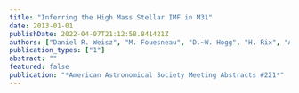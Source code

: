 ```yaml
---
title: "Inferring the High Mass Stellar IMF in M31"
date: 2013-01-01
publishDate: 2022-04-07T21:12:58.841421Z
authors: ["Daniel R. Weisz", "M. Fouesneau", "D.~W. Hogg", "H. Rix", "A.~E. Dolphin", "J. Dalcanton", "D. Lang", "L.~C. Johnson", "L. Beerman", "E.~F. Bell", "K.~D. Gordon", "D. Gouliermis", "J.~S. Kalirai", "E.~D. Skillman", "B.~F. Williams", "PHAT Team"]
publication_types: ["1"]
abstract: ""
featured: false
publication: "*American Astronomical Society Meeting Abstracts #221*"
---
```


